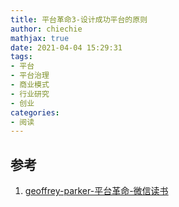 ```yaml
---
title: 平台革命3-设计成功平台的原则
author: chiechie
mathjax: true
date: 2021-04-04 15:29:31
tags: 
- 平台
- 平台治理
- 商业模式
- 行业研究
- 创业
categories: 
- 阅读
---
```





## 参考

1. [geoffrey-parker-平台革命-微信读书](https://weread.qq.com/web/reader/e5332f00811e2cc6cg015c02)

